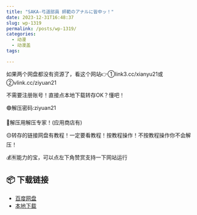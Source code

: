 ```yaml
---
title: "SAKA-弓道部員 師範のアナルに皆中ッ！"
date: 2023-12-31T16:48:37
slug: wp-1319
permalink: /posts/wp-1319/
categories:
  - 动漫
  - 动漫盖
tags:

---
```


如果两个网盘都没有资源了，看这个网站👉①link3.cc/xianyu21或②vlink.cc/ziyuan21

不需要注册账号！直接点本地下载转存OK？懂吧！

🟢解压密码:ziyuan21

🔵解压用解压专家！(应用商店有)

🟡转存的链接网盘有教程！一定要看教程！按教程操作！不按教程操作你不会解压！

💰🈶能力的宝，可以点左下角赞赏支持一下网站运行

## 📦 下载链接
- [百度网盘](https://blziyuan21.com/pay-download/1319?key=d6446788de&down_id=0)
- [本地下载](https://blziyuan21.com/pay-download/1319?key=d6446788de&down_id=1)

